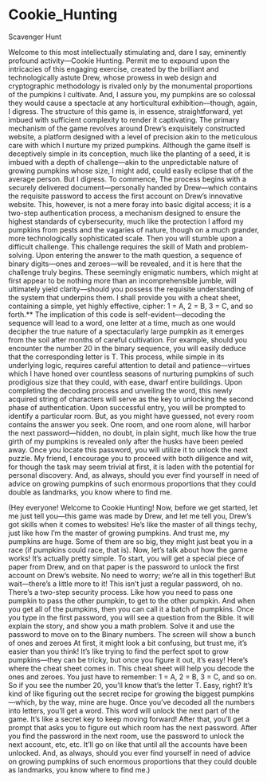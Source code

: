 # Cookie_Hunting
Scavenger Hunt

Welcome to this most intellectually stimulating and, dare I say, eminently profound activity—Cookie Hunting. Permit me to expound upon the intricacies of this engaging exercise, created by the brilliant and technologically astute Drew, whose prowess in web design and cryptographic methodology is rivaled only by the monumental proportions of the pumpkins I cultivate. And, I assure you, my pumpkins are so colossal they would cause a spectacle at any horticultural exhibition—though, again, I digress. The structure of this game is, in essence, straightforward, yet imbued with sufficient complexity to render it captivating. The primary mechanism of the game revolves around Drew’s exquisitely constructed website, a platform designed with a level of precision akin to the meticulous care with which I nurture my prized pumpkins. Although the game itself is deceptively simple in its conception, much like the planting of a seed, it is imbued with a depth of challenge—akin to the unpredictable nature of growing pumpkins whose size, I might add, could easily eclipse that of the average person. But I digress. To commence, The process begins with a securely delivered document—personally handed by Drew—which contains the requisite password to access the first account on Drew’s innovative website. This, however, is not a mere foray into basic digital access; it is a two-step authentication process, a mechanism designed to ensure the highest standards of cybersecurity, much like the protection I afford my pumpkins from pests and the vagaries of nature, though on a much grander, more technologically sophisticated scale. Then you will stumble upon a difficult challenge. This challenge requires the skill of Math and problem-solving. Upon entering the answer to the math question, a sequence of binary digits—ones and zeroes—will be revealed, and it is here that the challenge truly begins. These seemingly enigmatic numbers, which might at first appear to be nothing more than an incomprehensible jumble, will ultimately yield clarity—should you possess the requisite understanding of the system that underpins them. I shall provide you with a cheat sheet, containing a simple, yet highly effective, cipher: 1 = A, 2 = B, 3 = C, and so forth.** The implication of this code is self-evident—decoding the sequence will lead to a word, one letter at a time, much as one would decipher the true nature of a spectacularly large pumpkin as it emerges from the soil after months of careful cultivation. For example, should you encounter the number 20 in the binary sequence, you will easily deduce that the corresponding letter is T. This process, while simple in its underlying logic, requires careful attention to detail and patience—virtues which I have honed over countless seasons of nurturing pumpkins of such prodigious size that they could, with ease, dwarf entire buildings. Upon completing the decoding process and unveiling the word, this newly acquired string of characters will serve as the key to unlocking the second phase of authentication. Upon successful entry, you will be prompted to identify a particular room. But, as you might have guessed, not every room contains the answer you seek. One room, and one room alone, will harbor the next password—hidden, no doubt, in plain sight, much like how the true girth of my pumpkins is revealed only after the husks have been peeled away. Once you locate this password, you will utilize it to unlock the next puzzle. My friend, I encourage you to proceed with both diligence and wit, for though the task may seem trivial at first, it is laden with the potential for personal discovery. And, as always, should you ever find yourself in need of advice on growing pumpkins of such enormous proportions that they could double as landmarks, you know where to find me.

(Hey everyone! Welcome to Cookie Hunting! Now, before we get started, let me just tell you—this game was made by Drew, and let me tell you, Drew’s got skills when it comes to websites! He’s like the master of all things techy, just like how I’m the master of growing pumpkins. And trust me, my pumpkins are huge. Some of them are so big, they might just beat you in a race (if pumpkins could race, that is). Now, let’s talk about how the game works! It’s actually pretty simple. To start, you will get a special piece of paper from Drew, and on that paper is the password to unlock the first account on Drew’s website. No need to worry; we’re all in this together! But wait—there’s a little more to it! This isn’t just a regular password, oh no. There’s a two-step security process. Like how you need to pass one pumpkin to pass the other pumpkin, to get to the other pumpkin. And when you get all of the pumpkins, then you can call it a batch of pumpkins. Once you type in the first password, you will see a question from the Bible. It will explain the story, and show you a math problem. Solve it and use the password to move on to the Binary numbers. The screen will show a bunch of ones and zeroes At first, it might look a bit confusing, but trust me, it’s easier than you think! It’s like trying to find the perfect spot to grow pumpkins—they can be tricky, but once you figure it out, it’s easy! Here’s where the cheat sheet comes in. This cheat sheet will help you decode the ones and zeroes. You just have to remember: 1 = A, 2 = B, 3 = C, and so on. So if you see the number 20, you’ll know that’s the letter T. Easy, right? It’s kind of like figuring out the secret recipe for growing the biggest pumpkins—which, by the way, mine are huge. Once you’ve decoded all the numbers into letters, you’ll get a word. This word will unlock the next part of the game. It’s like a secret key to keep moving forward! After that, you’ll get a prompt that asks you to figure out which room has the next password. After you find the password in the next room, use the password to unlock the next account, etc, etc. It’ll go on like that until all the accounts have been unlocked. And, as always, should you ever find yourself in need of advice on growing pumpkins of such enormous proportions that they could double as landmarks, you know where to find me.)

